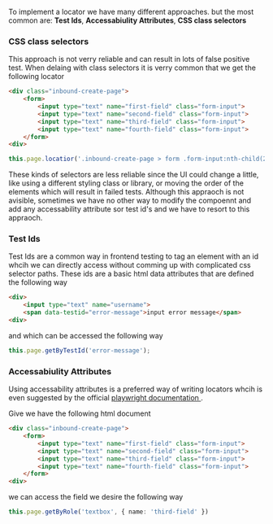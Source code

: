 

To implement a locator we have many different approaches. but the most common are: **Test Ids**, **Accessabiulity Attributes**, **CSS class selectors**

### CSS class selectors 
This approach is not verry reliable and can result in lots of false positive test.
When delaing with class selectors it is verry common that we get the following locator

```html
<div class="inbound-create-page">
    <form>
        <input type="text" name="first-field" class="form-input">   
        <input type="text" name="second-field" class="form-input">   
        <input type="text" name="third-field" class="form-input">   
        <input type="text" name="fourth-field" class="form-input">   
    </form>
<div>
```

```ts
this.page.locatior('.inbound-create-page > form .form-input:nth-child(2)');
```
These kinds of selectors are less reliable since the UI could change a little, like using a different styling class or library, or moving the order of the elements which will result in failed tests. Although this appraoch is not avisible, sometimes we have no other way to modify the compoennt and add any accessability attribute sor test id's and we have to resort to this appraoch.

### Test Ids
Test Ids are a common way in frontend testing to tag an element with an id whcih we can directly access without comming up with complicated css selector paths.
These ids are a basic html data attributes that are defined the following way

```html
<div>
    <input type="text" name="username">   
    <span data-testid="error-message">input error message</span>
<div>
```
and which can be accessed the following way
```ts
this.page.getByTestId('error-message');
```

### Accessabiulity Attributes
Using accessability attributes is a preferred way of writing locators whcih is even suggested by the official [playwright documentation ](https://playwright.dev/docs/api/class-locator).

Give we have the following html document

```html
<div class="inbound-create-page">
    <form>
        <input type="text" name="first-field" class="form-input">   
        <input type="text" name="second-field" class="form-input">   
        <input type="text" name="third-field" class="form-input">   
        <input type="text" name="fourth-field" class="form-input">   
    </form>
<div>
```
we can access the field we desire the following way

```ts
this.page.getByRole('textbox', { name: 'third-field' })
```